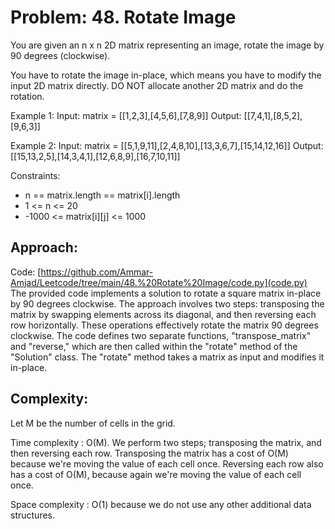 # Problem: 48. Rotate Image
You are given an n x n 2D matrix representing an image, rotate the image by 90 degrees (clockwise).

You have to rotate the image in-place, which means you have to modify the input 2D matrix directly. DO NOT allocate another 2D matrix and do the rotation. 

Example 1:
Input: matrix = [[1,2,3],[4,5,6],[7,8,9]]
Output: [[7,4,1],[8,5,2],[9,6,3]]

Example 2:
Input: matrix = [[5,1,9,11],[2,4,8,10],[13,3,6,7],[15,14,12,16]]
Output: [[15,13,2,5],[14,3,4,1],[12,6,8,9],[16,7,10,11]]
 

Constraints:
- n == matrix.length == matrix[i].length
- 1 <= n <= 20
- -1000 <= matrix[i][j] <= 1000

## Approach: 

Code: [https://github.com/Ammar-Amjad/Leetcode/tree/main/48.%20Rotate%20Image/code.py](code.py)
The provided code implements a solution to rotate a square matrix in-place by 90 degrees clockwise. The approach involves two steps: transposing the matrix by swapping elements across its diagonal, and then reversing each row horizontally. These operations effectively rotate the matrix 90 degrees clockwise. The code defines two separate functions, "transpose_matrix" and "reverse," which are then called within the "rotate" method of the "Solution" class. The "rotate" method takes a matrix as input and modifies it in-place.

## Complexity: 
Let M be the number of cells in the grid.

Time complexity : O(M). 
We perform two steps; transposing the matrix, and then reversing each row. Transposing the matrix has a cost of O(M) because we're moving the value of each cell once. Reversing each row also has a cost of O(M), because again we're moving the value of each cell once.

Space complexity : O(1) because we do not use any other additional data structures.